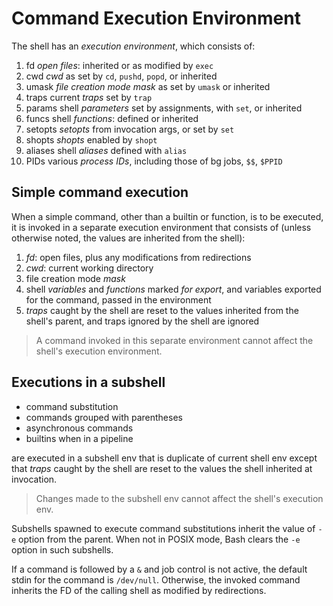 # Command Execution EnvironmentThe shell has an *execution environment*, which consists of:1. fd       *open files*: inherited or as modified by `exec`2. cwd      *cwd* as set by `cd`, `pushd`, `popd`, or inherited3. umask    *file creation mode mask* as set by `umask` or inherited4. traps    current *traps* set by `trap`5. params   shell *parameters* set by assignments, with `set`, or inherited6. funcs    shell *functions*: defined or inherited7. setopts  *setopts* from invocation args, or set by `set`8. shopts   *shopts* enabled by `shopt`9. aliases  shell *aliases* defined with `alias`10. PIDs    various *process IDs*, including those of bg jobs, `$$`, `$PPID`## Simple command executionWhen a simple command, other than a builtin or function, is to be executed, it is invoked in a separate execution environment that consists of (unless otherwise noted, the values are inherited from the shell):1. *fd*: open files, plus any modifications from redirections2. *cwd*: current working directory3. file creation mode *mask*4. shell *variables* and *functions* marked *for export*,    and variables exported for the command, passed in the environment5. *traps* caught by the shell are reset to the values inherited from    the shell's parent, and traps ignored by the shell are ignored> A command invoked in this separate environment cannot affect the shell's execution environment.## Executions in a subshell- command substitution- commands grouped with parentheses- asynchronous commands- builtins when in a pipelineare executed in a subshell envthat is duplicate of current shell envexcept that *traps* caught by the shell are reset to the values the shell inherited at invocation.> Changes made to the subshell env cannot affect the shell's execution env.Subshells spawned to execute command substitutions inherit the value of `-e` option from the parent. When not in POSIX mode, Bash clears the `-e` option in such subshells.If a command is followed by a `&` and job control is not active, the default stdin for the command is `/dev/null`. Otherwise, the invoked command inherits the FD of the calling shell as modified by redirections.